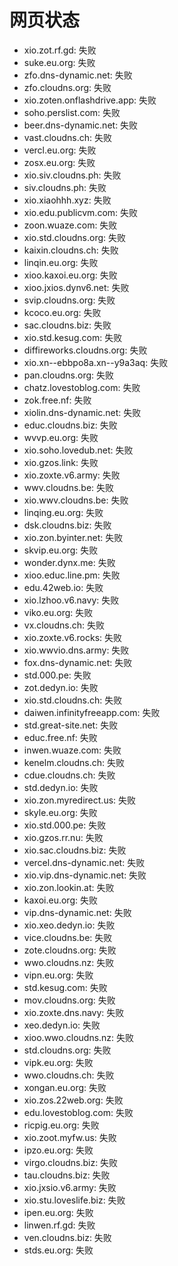 # 网页状态
- xio.zot.rf.gd: 失败
- suke.eu.org: 失败
- zfo.dns-dynamic.net: 失败
- zfo.cloudns.org: 失败
- xio.zoten.onflashdrive.app: 失败
- soho.perslist.com: 失败
- beer.dns-dynamic.net: 失败
- vast.cloudns.ch: 失败
- vercl.eu.org: 失败
- zosx.eu.org: 失败
- xio.siv.cloudns.ph: 失败
- siv.cloudns.ph: 失败
- xio.xiaohhh.xyz: 失败
- xio.edu.publicvm.com: 失败
- zoon.wuaze.com: 失败
- xio.std.cloudns.org: 失败
- kaixin.cloudns.ch: 失败
- linqin.eu.org: 失败
- xioo.kaxoi.eu.org: 失败
- xioo.jxios.dynv6.net: 失败
- svip.cloudns.org: 失败
- kcoco.eu.org: 失败
- sac.cloudns.biz: 失败
- xio.std.kesug.com: 失败
- diffireworks.cloudns.org: 失败
- xio.xn--ebbpo8a.xn--y9a3aq: 失败
- pan.cloudns.org: 失败
- chatz.lovestoblog.com: 失败
- zok.free.nf: 失败
- xiolin.dns-dynamic.net: 失败
- educ.cloudns.biz: 失败
- wvvp.eu.org: 失败
- xio.soho.lovedub.net: 失败
- xio.gzos.link: 失败
- xio.zoxte.v6.army: 失败
- wwv.cloudns.be: 失败
- xio.wwv.cloudns.be: 失败
- linqing.eu.org: 失败
- dsk.cloudns.biz: 失败
- xio.zon.byinter.net: 失败
- skvip.eu.org: 失败
- wonder.dynx.me: 失败
- xioo.educ.line.pm: 失败
- edu.42web.io: 失败
- xio.lzhoo.v6.navy: 失败
- viko.eu.org: 失败
- vx.cloudns.ch: 失败
- xio.zoxte.v6.rocks: 失败
- xio.wwvio.dns.army: 失败
- fox.dns-dynamic.net: 失败
- std.000.pe: 失败
- zot.dedyn.io: 失败
- xio.std.cloudns.ch: 失败
- daiwen.infinityfreeapp.com: 失败
- std.great-site.net: 失败
- educ.free.nf: 失败
- inwen.wuaze.com: 失败
- kenelm.cloudns.ch: 失败
- cdue.cloudns.ch: 失败
- std.dedyn.io: 失败
- xio.zon.myredirect.us: 失败
- skyle.eu.org: 失败
- xio.std.000.pe: 失败
- xio.gzos.rr.nu: 失败
- xio.sac.cloudns.biz: 失败
- vercel.dns-dynamic.net: 失败
- xio.vip.dns-dynamic.net: 失败
- xio.zon.lookin.at: 失败
- kaxoi.eu.org: 失败
- vip.dns-dynamic.net: 失败
- xio.xeo.dedyn.io: 失败
- vice.cloudns.be: 失败
- zote.cloudns.org: 失败
- wwo.cloudns.nz: 失败
- vipn.eu.org: 失败
- std.kesug.com: 失败
- mov.cloudns.org: 失败
- xio.zoxte.dns.navy: 失败
- xeo.dedyn.io: 失败
- xioo.wwo.cloudns.nz: 失败
- std.cloudns.org: 失败
- vipk.eu.org: 失败
- wwo.cloudns.ch: 失败
- xongan.eu.org: 失败
- xio.zos.22web.org: 失败
- edu.lovestoblog.com: 失败
- ricpig.eu.org: 失败
- xio.zoot.myfw.us: 失败
- ipzo.eu.org: 失败
- virgo.cloudns.biz: 失败
- tau.cloudns.biz: 失败
- xio.jxsio.v6.army: 失败
- xio.stu.loveslife.biz: 失败
- ipen.eu.org: 失败
- linwen.rf.gd: 失败
- ven.cloudns.biz: 失败
- stds.eu.org: 失败
